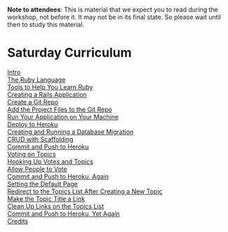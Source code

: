 <div class="alert alert-info">
<strong>Note to attendees</strong>: This is material that we expect you to read during the workshop, not before it.  It may not be in its final state. So please wait until then to study this material.
</div>

# Saturday Curriculum

[Intro](curriculum)  
[The Ruby Language](ruby_language)  
[Tools to Help You Learn Ruby](tools)  
[Creating a Rails Application](getting_started)  
[Create a Git Repo](create_a_new_git_repo)  
[Add the Project Files to the Git Repo](add_the_project_to_the_git_repo)  
[Run Your Application on Your Machine](running_your_application_locally)  
[Deploy to Heroku](deploy_to_heroku)  
[Creating and Running a Database Migration](creating_a_migration)  
[CRUD with Scaffolding](CRUD_with_scaffolding)  
[Commit and Push to Heroku](commit_and_push_to_heroku)  
[Voting on Topics](voting_on_topics)  
[Hooking Up Votes and Topics](hooking_up_votes_and_topics)  
[Allow People to Vote](allow_people_to_vote)  
[Commit and Push to Heroku, Again](commit_and_push_to_heroku_again)  
[Setting the Default Page](setting_the_default_page)  
[Redirect to the Topics List After Creating a New Topic](redirect_to_the_topics_list_after_creating_a_new_topic)  
[Make the Topic Title a Link](make_the_topic_title_a_link)  
[Clean Up Links on the Topics List](clean_up_links_on_the_topics_list)  
[Commit and Push to Heroku, Yet Again](commit_and_push_to_heroku_yet_again)  
[Credits](credits_and_next_steps)  
